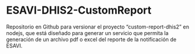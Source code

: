 # ESAVI-DHIS2-CustomReport
Repositorio en Github para versionar el proyecto “custom-report-dhis2” en nodejs, que está diseñado para generar un servicio que permita la generación de un archivo pdf o excel del reporte de la notificación de ESAVI.
